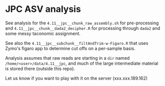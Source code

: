 # JPC ASV analysis

See analysis for the ```4.11__jpc__chunk_raw_assembly.sh``` for pre-processing and ```4.11__jpc__chunk__dada2_decipher.R``` for processing through ```dada2``` and some messy taconomic assignment. 

See also the ```4.11__jpc__subchunk__filtAndTrim-w-Figaro.R``` that uses Zymo's figaro app to determine cut offs on a per-sample basis.

Analysis assumes that raw reads are starting in a ```dir``` named ```/home/<user>/data/4.11__jpc```, and much of the large intermediate material is stored there (outside this repo).


Let us know if you want to play with it on the server (xxx.xxx.189.162)
